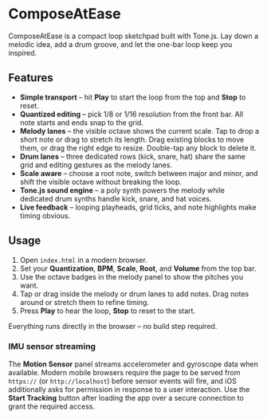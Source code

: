 # ComposeAtEase

ComposeAtEase is a compact loop sketchpad built with Tone.js. Lay down a melodic idea, add a drum groove, and let the one-bar loop keep you inspired.

## Features

- **Simple transport** – hit **Play** to start the loop from the top and **Stop** to reset.
- **Quantized editing** – pick 1/8 or 1/16 resolution from the front bar. All note starts and ends snap to the grid.
- **Melody lanes** – the visible octave shows the current scale. Tap to drop a short note or drag to stretch its length. Drag existing blocks to move them, or drag the right edge to resize. Double-tap any block to delete it.
- **Drum lanes** – three dedicated rows (kick, snare, hat) share the same grid and editing gestures as the melody lanes.
- **Scale aware** – choose a root note, switch between major and minor, and shift the visible octave without breaking the loop.
- **Tone.js sound engine** – a poly synth powers the melody while dedicated drum synths handle kick, snare, and hat voices.
- **Live feedback** – looping playheads, grid ticks, and note highlights make timing obvious.

## Usage

1. Open `index.html` in a modern browser.
2. Set your **Quantization**, **BPM**, **Scale**, **Root**, and **Volume** from the top bar.
3. Use the octave badges in the melody panel to show the pitches you want.
4. Tap or drag inside the melody or drum lanes to add notes. Drag notes around or stretch them to refine timing.
5. Press **Play** to hear the loop, **Stop** to reset to the start.

Everything runs directly in the browser – no build step required.

### IMU sensor streaming

The **Motion Sensor** panel streams accelerometer and gyroscope data when available. Modern mobile browsers require the page to
be served from `https://` (or `http://localhost`) before sensor events will fire, and iOS additionally asks for permission in
response to a user interaction. Use the **Start Tracking** button after loading the app over a secure connection to grant the
required access.
